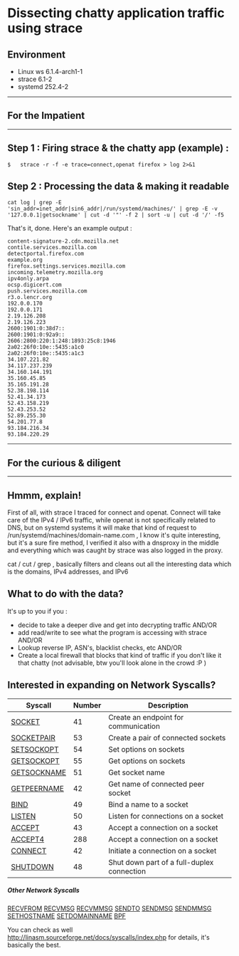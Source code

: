 # Dissecting chatty application traffic using strace 

## Environment
- Linux ws 6.1.4-arch1-1
- strace 6.1-2
- systemd 252.4-2

*******************
## For the Impatient
******************* 

## Step 1 : Firing strace & the chatty app (example) : 
```
$   strace -r -f -e trace=connect,openat firefox > log 2>&1
```

## Step 2 : Processing the data & making it readable
```
cat log | grep -E 'sin_addr=inet_addr|sin6_addr|/run/systemd/machines/' | grep -E -v '127.0.0.1|getsockname' | cut -d '"' -f 2 | sort -u | cut -d '/' -f5
```

That's it, done. Here's an example output : 

```
content-signature-2.cdn.mozilla.net
contile.services.mozilla.com
detectportal.firefox.com
example.org
firefox.settings.services.mozilla.com
incoming.telemetry.mozilla.org
ipv4only.arpa
ocsp.digicert.com
push.services.mozilla.com
r3.o.lencr.org
192.0.0.170
192.0.0.171
2.19.126.208
2.19.126.223
2600:1901:0:38d7::
2600:1901:0:92a9::
2606:2800:220:1:248:1893:25c8:1946
2a02:26f0:10e::5435:a1c0
2a02:26f0:10e::5435:a1c3
34.107.221.82
34.117.237.239
34.160.144.191
35.160.45.85
35.165.191.28
52.38.198.114
52.41.34.173
52.43.158.219
52.43.253.52
52.89.255.30
54.201.77.8
93.184.216.34
93.184.220.29
```
*******************
## For the curious & diligent
*******************

## Hmmm, explain!
First of all, with strace I traced for connect and openat.
Connect will take care of the IPv4 / IPv6 traffic, while openat is not specifically related to DNS, but on systemd systems it will make that kind of request to /run/systemd/machines/domain-name.com  , I know it's quite interesting, but it's a sure fire method, I verified it also with a dnsproxy in the middle and everything which was caught by strace was also logged in the proxy.

cat / cut / grep , basically filters and cleans out all the interesting data which is the domains, IPv4 addresses, and IPv6

## What to do with the data?
It's up to you if you : 
- decide to take a deeper dive and get into decrypting traffic AND/OR
- add read/write to see what the program is accessing with strace  AND/OR 
- Lookup reverse IP, ASN's, blacklist checks, etc  AND/OR
- Create a local firewall that blocks that kind of traffic if you don't like it that chatty (not advisable, btw you'll look alone in the crowd :P )

## Interested in expanding on Network Syscalls?

| Syscall     | Number|Description | 
| ----------- |-------|----------- |
|[SOCKET](http://man7.org/linux/man-pages/man2/socket.2.html) | 41| Create an endpoint for communication |
|[SOCKETPAIR](http://man7.org/linux/man-pages/man2/socketpair.2.html) |53 |Create a pair of connected sockets |
|[SETSOCKOPT](http://man7.org/linux/man-pages/man2/setsockopt.2.html)|54 |Set options on sockets |
|[GETSOCKOPT](http://man7.org/linux/man-pages/man2/getsockopt.2.html) |55 |Get options on sockets |
|[GETSOCKNAME](http://man7.org/linux/man-pages/man2/getsockname.2.html) |51 |Get socket name |
|[GETPEERNAME](http://man7.org/linux/man-pages/man2/getpeername.2.html) | 42|Get name of connected peer socket |
|[BIND](http://man7.org/linux/man-pages/man2/bind.2.html) | 49| Bind a name to a socket|
|[LISTEN](http://man7.org/linux/man-pages/man2/listen.2.html) |50 |Listen for connections on a socket |
|[ACCEPT](http://man7.org/linux/man-pages/man2/accept.2.html)|43 |Accept a connection on a socket |
|[ACCEPT4](http://man7.org/linux/man-pages/man2/accept4.2.html)| 288| Accept a connection on a socket|
|[CONNECT](http://man7.org/linux/man-pages/man2/connect.2.html)| 42|Initiate a connection on a socket |
|[SHUTDOWN](http://man7.org/linux/man-pages/man2/shutdown.2.html)  |48 |Shut down part of a full-duplex connection |

##### Other Network Syscalls

[RECVFROM](http://man7.org/linux/man-pages/man2/recvfrom.2.html) [RECVMSG](http://man7.org/linux/man-pages/man2/recvmsg.2.html) [RECVMMSG](http://man7.org/linux/man-pages/man2/recvmmsg.2.html) [SENDTO](http://man7.org/linux/man-pages/man2/sendto.2.html) [SENDMSG](http://man7.org/linux/man-pages/man2/sendmsg.2.html) [SENDMMSG](http://man7.org/linux/man-pages/man2/sendmmsg.2.html)
[SETHOSTNAME](http://man7.org/linux/man-pages/man2/sethostname.2.html) [SETDOMAINNAME](http://man7.org/linux/man-pages/man2/setdomainname.2.html) [BPF](http://man7.org/linux/man-pages/man2/bpf.2.html)

You can check as well http://linasm.sourceforge.net/docs/syscalls/index.php for details, it's basically the best.